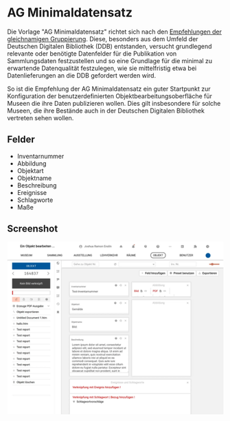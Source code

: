 # AG Minimaldatensatz

Die Vorlage "AG Minimaldatensatz" richtet sich nach den [Empfehlungen der gleichnamigen Gruppierung](https://wiki.deutsche-digitale-bibliothek.de/pages/viewpage.action?pageId=120422678). Diese, besonders aus dem Umfeld der Deutschen Digitalen Bibliothek (DDB) entstanden, versucht grundlegend relevante oder benötigte Datenfelder für die Publikation von Sammlungsdaten festzustellen und so eine Grundlage für die minimal zu erwartende Datenqualität festzulegen, wie sie mittelfristig etwa bei Datenlieferungen an die DDB gefordert werden wird.

So ist die Empfehlung der AG Minimaldatensatz ein guter Startpunkt zur Konfiguration der benutzerdefinierten Objektbearbeitungsoberfläche für Museen die ihre Daten publizieren wollen. Dies gilt insbesondere für solche Museen, die ihre Bestände auch in der Deutschen Digitalen Bibliothek vertreten sehen wollen.

## Felder

- Inventarnummer
- Abbildung
- Objektart
- Objektname
- Beschreibung
- Ereignisse
- Schlagworte
- Maße

## Screenshot

![Die benutzerdefinierte Objektbearbeitungsoberfläche konfiguriert mit der Vorlage entsprechend der Empfehlungen der AG Minimaldatensatz](../../../../assets/musdb/objects-edit/custom/AG-Minimaldatensatz.webp)
